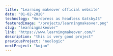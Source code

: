 ```yaml
---
title: "Learning makeover official website"
date: "01-02-2020"
technology: "Wordpress as headless GatsbyJS"
featuredImage: "/projects/learningmakeover.png"
slug: "learningmakeover"
link: "https://www.learningmakeover.com/"
description: "this is very good project"
previousProject: "neologic"
nextProject: "kojan"
---
```

